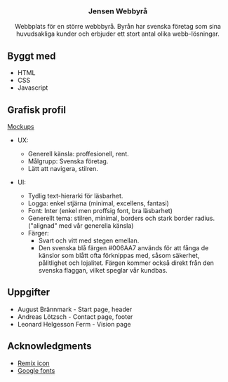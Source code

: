 <h3 align="center">Jensen Webbyrå</h3>
<p align="center">Webbplats för en större webbbyrå. Byrån har svenska företag som sina huvudsakliga kunder och erbjuder ett stort antal olika webb-lösningar.</p>


## Byggt med

-   HTML
-   CSS
-   Javascript

## Grafisk profil

[Mockups](https://github.com/aggeB8/jensen-webbyra/tree/main/mockups)

-   UX:

    -   Generell känsla: proffesionell, rent.
    -   Målgrupp: Svenska företag.
    -   Lätt att navigera, stilren.

-   UI:
    -   Tydlig text-hierarki för läsbarhet.
    -   Logga: enkel stjärna (minimal, excellens, fantasi)
    -   Font: Inter (enkel men proffsig font, bra läsbarhet)
    -   Generellt tema: stilren, minimal, borders och stark border radius. ("alignad" med vår generella känsla)
    -   Färger:
        -   Svart och vitt med stegen emellan.
        -   Den svenska blå färgen #006AA7 används för att fånga de känslor som blått ofta förknippas med, såsom säkerhet, pålitlighet och lojalitet. Färgen kommer också direkt från den svenska flaggan, vilket speglar vår kundbas.


## Uppgifter

-   August Brännmark - Start page, header
-   Andreas Lötzsch - Contact page, footer
-   Leonard Helgesson Ferm - Vision page

## Acknowledgments

-   [Remix icon](https://remixicon.com)
-   [Google fonts](https://fonts.google.com/)
